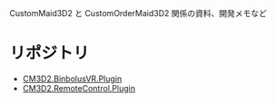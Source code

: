 CustomMaid3D2 と CustomOrderMaid3D2 関係の資料、開発メモなど

# リポジトリ
* [CM3D2.BinbolusVR.Plugin](https://github.com/pirolix/CM3D2.BinbolusVR.Plugin)
* [CM3D2.RemoteControl.Plugin](https://github.com/pirolix/CM3D2.RemoteControl.Plugin)
